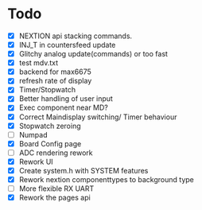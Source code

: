 # Todo

- [x] NEXTION api stacking commands.
- [x] INJ_T in countersfeed update
- [x] Glitchy analog update(commands) or too fast
- [x] test mdv.txt
- [x] backend for max6675
- [x] refresh rate of display
- [x] Timer/Stopwatch
- [x] Better handling of user input
- [x] Exec component near MD?
- [x] Correct Maindisplay switching/ Timer behaviour
- [x] Stopwatch zeroing
- [ ] Numpad
- [x] Board Config page
- [ ] ADC rendering rework
- [x] Rework UI
- [x] Create system.h with SYSTEM features
- [x] Rework nextion componenttypes to background type
- [ ] More flexible RX UART
- [x] Rework the pages api
